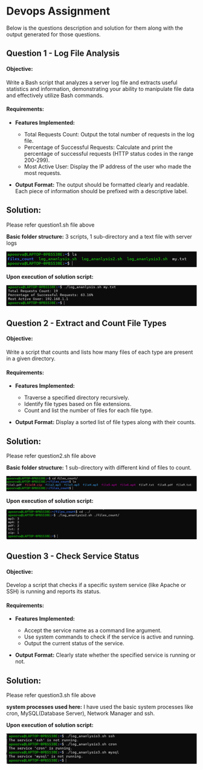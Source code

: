 
# Devops Assignment

Below is the questions description and solution for them along with the output generated for those questions.



## Question 1 - Log File Analysis

#### Objective: 
Write a Bash script that analyzes a server log file and extracts useful statistics and information, demonstrating your ability to manipulate file data and effectively utilize Bash commands.

#### Requirements:  
- **Features Implemented:**
    - Total Requests Count: Output the total number of requests in the log file.
    - Percentage of Successful Requests: Calculate and print the percentage of successful requests (HTTP status codes in the range 200-299).
    - Most Active User: Display the IP address of the user who made the most requests.

- **Output Format:**
    The output should be formatted clearly and readable. Each piece of information should be prefixed with a descriptive label.

## Solution:

Please refer question1.sh file above

**Basic folder structure:**
3 scripts, 1 sub-directory and a text file with server logs

![folder_structure](https://github.com/Apoorv0503/Apoorv0503-Apoorva-Scaler-Bash-Assignment/blob/main/Outputs/main_dir.png?raw=true)

**Upon execution of solution script:**

![sol1_output](https://github.com/Apoorv0503/Apoorv0503-Apoorva-Scaler-Bash-Assignment/blob/main/Outputs/sol1.png?raw=true)


## Question 2 - Extract and Count File Types

#### Objective: 
Write a script that counts and lists how many files of each type are present in a given directory.

#### Requirements:  
- **Features Implemented:**
    - Traverse a specified directory recursively.
    - Identify file types based on file extensions.
    - Count and list the number of files for each file type.

- **Output Format:**
    Display a sorted list of file types along with their counts.

## Solution:

Please refer question2.sh file above

**Basic folder structure:**
1 sub-directory with different kind of files to count.

![folder_structure](https://github.com/Apoorv0503/Apoorv0503-Apoorva-Scaler-Bash-Assignment/blob/main/Outputs/sol2_setup.png?raw=true)

**Upon execution of solution script:**

![sol1_output](https://github.com/Apoorv0503/Apoorv0503-Apoorva-Scaler-Bash-Assignment/blob/main/Outputs/sol2.png?raw=true)


## Question 3 - Check Service Status

#### Objective: 
Develop a script that checks if a specific system service (like Apache or SSH) is running and reports its status.

#### Requirements:  
- **Features Implemented:**
    - Accept the service name as a command line argument.
    - Use system commands to check if the service is active and running.
    - Output the current status of the service.

- **Output Format:**
    Clearly state whether the specified service is running or not.

## Solution:

Please refer question3.sh file above

**system processes used here:**
I have used the basic system processes like cron, MySQL(Database Server), Network Manager and ssh.

**Upon execution of solution script:**

![sol3_output](https://github.com/Apoorv0503/Apoorv0503-Apoorva-Scaler-Bash-Assignment/blob/main/Outputs/sol3.png?raw=true)

